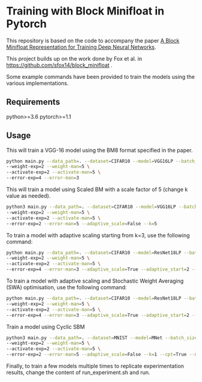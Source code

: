 # Training with Block Minifloat in Pytorch

This repository is based on the code to accompany the paper [A Block Minifloat Representation for Training Deep Neural Networks](https://openreview.net/forum?id=6zaTwpNSsQ2).

This project builds up on the work done by Fox et al. in https://github.com/sfox14/block_minifloat .

Some example commands have been provided to train the models using the various implementations.

## Requirements
python>=3.6
pytorch>=1.1


## Usage
This will train a VGG-16 model using the BM8 format specified in the paper.
```bash
python main.py --data_path=. --dataset=CIFAR10 --model=VGG16LP --batch_size=256 --wd=1e-4 --lr_init=0.1 --epochs=10 \
--weight-exp=2 --weight-man=5 \
--activate-exp=2 --activate-man=5 \
--error-exp=4 --error-man=3
```


This will train a model using Scaled BM with a scale factor of 5 (change k value as needed).
```bash
python3 main.py --data_path=. --dataset=CIFAR10 --model=VGG16LP --batch_size=256 --wd=1e-4 --lr_init=0.1 --epochs=15 \
--weight-exp=2 --weight-man=5 \
--activate-exp=2 --activate-man=5 \
--error-exp=2 --error-man=5 --adaptive_scale=False --k=5
```


To train a model with adaptive scaling starting from k=3, use the following command:

```bash
python main.py --data_path=. --dataset=CIFAR10 --model=ResNet18LP --batch_size=256 --wd=1e-4 --lr_init=0.1 --epochs=10 \
--weight-exp=2 --weight-man=5 \
--activate-exp=2 --activate-man=5 \
--error-exp=4 --error-man=3 --adaptive_scale=True --adaptive_start=2 --k=3
```


To train a model with adaptive scaling and Stochastic Weight Averaging (SWA) optimisation, use the following command:

```bash
python main.py --data_path=. --dataset=CIFAR10 --model=ResNet18LP --batch_size=256 --wd=1e-4 --lr_init=0.1 --epochs=10 \
--weight-exp=2 --weight-man=5 \
--activate-exp=2 --activate-man=5 \
--error-exp=4 --error-man=3 --adaptive_scale=True --adaptive_start=2 --k=3 --swa --swa_start=5 --swa_lr=0.01
```

Train a model using Cyclic SBM

```bash
python3 main.py --data_path=. --dataset=MNIST --model=MNet --batch_size=256 --wd=1e-4 --lr_init=0.1 --epochs=30 \
--weight-exp=2 --weight-man=5 \
--activate-exp=2 --activate-man=5 \
--error-exp=2 --error-man=5 --adaptive_scale=False --k=1 --cpt=True --num_cyclic_period=6 --cyclic_fwd_k_schedule 1 4
```

Finally, to train a few models multiple times to replicate experimentation results, change the content of run_experiment.sh and run.
